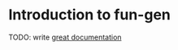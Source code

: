 # Introduction to fun-gen

TODO: write [great documentation](http://jacobian.org/writing/what-to-write/)
